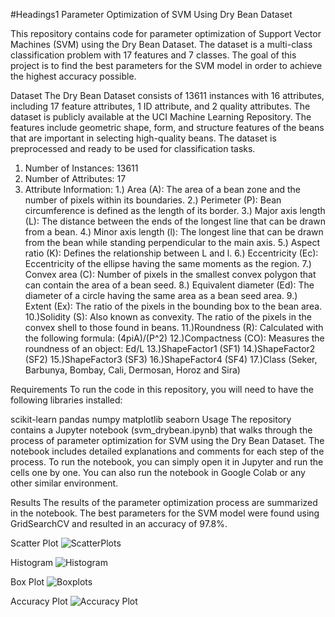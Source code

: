 #Headings1 Parameter Optimization of SVM Using Dry Bean Dataset

This repository contains code for parameter optimization of Support Vector Machines (SVM) using the Dry Bean Dataset. The dataset is a multi-class classification problem with 17 features and 7 classes. The goal of this project is to find the best parameters for the SVM model in order to achieve the highest accuracy possible.

Dataset
The Dry Bean Dataset consists of 13611 instances with 16 attributes, including 17 feature attributes, 1 ID attribute, and 2 quality attributes. The dataset is publicly available at the UCI Machine Learning Repository. The features include geometric shape, form, and structure features of the beans that are important in selecting high-quality beans. The dataset is preprocessed and ready to be used for classification tasks.

1. Number of Instances: 13611
2. Number of Attributes: 17
3. Attribute Information:
1.) Area (A): The area of a bean zone and the number of pixels within its boundaries.
2.) Perimeter (P): Bean circumference is defined as the length of its border.
3.) Major axis length (L): The distance between the ends of the longest line that can be drawn from a bean.
4.) Minor axis length (l): The longest line that can be drawn from the bean while standing perpendicular to the main axis.
5.) Aspect ratio (K): Defines the relationship between L and l.
6.) Eccentricity (Ec): Eccentricity of the ellipse having the same moments as the region.
7.) Convex area (C): Number of pixels in the smallest convex polygon that can contain the area of a bean seed.
8.) Equivalent diameter (Ed): The diameter of a circle having the same area as a bean seed area.
9.) Extent (Ex): The ratio of the pixels in the bounding box to the bean area.
10.)Solidity (S): Also known as convexity. The ratio of the pixels in the convex shell to those found in beans.
11.)Roundness (R): Calculated with the following formula: (4piA)/(P^2)
12.)Compactness (CO): Measures the roundness of an object: Ed/L
13.)ShapeFactor1 (SF1)
14.)ShapeFactor2 (SF2)
15.)ShapeFactor3 (SF3)
16.)ShapeFactor4 (SF4)
17.)Class (Seker, Barbunya, Bombay, Cali, Dermosan, Horoz and Sira)

Requirements
To run the code in this repository, you will need to have the following libraries installed:

scikit-learn
pandas
numpy
matplotlib
seaborn
Usage
The repository contains a Jupyter notebook (svm_drybean.ipynb) that walks through the process of parameter optimization for SVM using the Dry Bean Dataset. The notebook includes detailed explanations and comments for each step of the process.
To run the notebook, you can simply open it in Jupyter and run the cells one by one. You can also run the notebook in Google Colab or any other similar environment.

Results
The results of the parameter optimization process are summarized in the notebook. The best parameters for the SVM model were found using GridSearchCV and resulted in an accuracy of 97.8%.

Scatter Plot
![ScatterPlots](https://github.com/sanchibatra/Parameter--Optimization--of--SVM/assets/135516556/f3324d11-7eb5-4cdf-b433-a7de461d2d51)


Histogram
![Histogram](https://github.com/sanchibatra/Parameter--Optimization--of--SVM/assets/135516556/930d8a28-4c0c-43fa-bb56-a32b2a5c7912)


Box Plot
![Boxplots](https://github.com/sanchibatra/Parameter--Optimization--of--SVM/assets/135516556/3136e291-33de-46ee-a7f7-706ef043c8dd)


Accuracy Plot
![Accuracy Plot](https://github.com/sanchibatra/Parameter--Optimization--of--SVM/assets/135516556/8ca26632-6883-4abf-9460-e6f4a3aabfa3)


